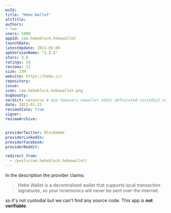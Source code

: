 ```yaml
---
wsId: 
title: "Hebe Wallet"
altTitle: 
authors:
- leo
users: 1000
appId: com.hebeblock.hebewallet
launchDate: 
latestUpdate: 2021-05-09
apkVersionName: "1.3.2"
stars: 3.0
ratings: 14
reviews: 11
size: 23M
website: https://hebe.cc/
repository: 
issue: 
icon: com.hebeblock.hebewallet.png
bugbounty: 
verdict: nosource # wip fewusers nowallet nobtc obfuscated custodial nosource nonverifiable reproducible bounty defunct
date: 2021-01-23
reviewStale: true
signer: 
reviewArchive:


providerTwitter: BlockHebe
providerLinkedIn: 
providerFacebook: 
providerReddit: 

redirect_from:
  - /posts/com.hebeblock.hebewallet/
---
```



In the description the provider claims:

> Hebe Wallet is a decentralized wallet that supports local transaction
  signatures, so your mnemonics will never be sent over the internet.

so it's not custodial but we can't find any source code. This app is
**not verifiable**.
